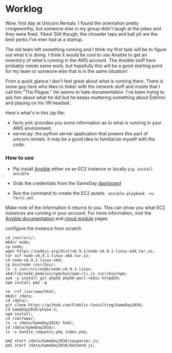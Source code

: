 # Worklog

Wow, first day at Unicorn.Rentals. I found the orientation pretty cringeworthy, but someone else in my group didn't laugh at the jokes and they were fired. Yikes! Still though, the chowder taps and ball pit are the best perks I've ever had at a startup.

The old team left something running and I think my first task will be to figure out what it is doing. I think it would be cool to use Ansible to get an inventory of what's running in the AWS account. The Ansible stuff here probably needs some work, but hopefully this will be a good starting point for my team or someone else that is in the same situation!

From a quick glance I don't feel great about what is running there. There is some guy here who likes to tinker with the network stuff and insists that I call him "The Plague." He seems to hate documentation. I've been trying to ask him about what he did but he keeps muttering something about DaVinci and playing on his VR headset. 

Here's what's in this zip file:

- facts.yml: provides you some information as to what is running in your AWS environment. 
- server.py: the python server application that powers this part of unicorn.rentals. It may be a good idea to familiarize myself with the code.

### How to use


- Pip install [Ansible](http://docs.ansible.com/ansible/intro_installation.html) either on an EC2 instance or locally ```pip install ansible```


- Grab the credentials from the GameDay [dashboard](https://dashboard.cash4code.net/?tid=<YOUR_TEAMS_API_TOKEN)


- Run the command to create the EC2 assets ``` ansible-playbook -vv facts.yml```

Make note of the information it returns to you. This can show you what EC2 instances are running in your account.
For more information, visit the [Ansible documentation](http://docs.ansible.com/ansible/index.html) and [cloud module](http://docs.ansible.com/ansible/list_of_cloud_modules.html) pages


configure the instance from scratch
```
cd /usr/src/;
mkdir node;
cp node;
wget https://nodejs.org/dist/v6.9.1/node-v6.9.1-linux-x64.tar.xz;
tar xvf node-v6.9.1-linux-x64.tar.xz;
cd node-v6.9.1-linux-x64;
cp bin/node /usr/bin/;
ln -s /usr/src/node/node-v6.9.1-linux-x64/lib/node_modules/npm/bin/npm-cli.js /usr/bin/npm;
yum -y install git php56 php56-pecl-redis httpd24;
npm install pm2 -g

rm -rvf /var/www/html;
mkdir /data;
cd /data/;
git clone https://github.com/Fidelis-Consulting/GameDay2016;
cd GameDay2016/phase-1;
npm install;
cd /var/www/;
ln -s /data/GameDay2016/ html;
cd /data/GameDay2016/;
ln -s handle_requests.php index.php;

pm2 start /data/GameDay2016/sqsparser.js;
pm2 start /data/GameDay2016/backend.js;

```